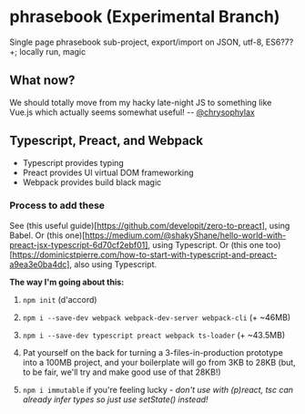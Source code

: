 # phrasebook (Experimental Branch)
Single page phrasebook sub-project, export/import on JSON, utf-8, ES6?7? +; locally run, magic

## What now?

We should totally move from my hacky late-night JS to something like Vue.js
which actually seems somewhat useful! -- [@chrysophylax](https://github.com/chrysophylax/ "github profile page")

## Typescript, Preact, and Webpack
* Typescript provides typing
* Preact provides UI virtual DOM frameworking
* Webpack provides build black magic

### Process to add these
See (this useful guide)[https://github.com/developit/zero-to-preact], using Babel.
Or (this one)[https://medium.com/@shakyShane/hello-world-with-preact-jsx-typescript-6d70cf2ebf01], using Typescript.
Or (this one too)[https://dominicstpierre.com/how-to-start-with-typescript-and-preact-a9ea3e0ba4dc], also using Typescript.

**The way I'm going about this:**
<!--
    If you're taking the Babel route:
    3. `npm install --save-dev babel-loader @babel/core` (~4MB)
    4. `npm install --save-dev @babel/preset-env @babel/plugin-transform-typescript`
-->

1. `npm init` (d'accord)

2. `npm i --save-dev webpack webpack-dev-server webpack-cli` (+ ~46MB)

3. `npm i --save-dev typescript preact webpack ts-loader` (+ ~43.5MB)

4. Pat yourself on the back for turning a 3-files-in-production prototype into a 100MB project, and your boilerplate will go from 3KB to 28KB (but, to be fair, we'll try and make good use of that 28KB!)

5. `npm i immutable` if you're feeling lucky - _don't use with (p)react, tsc can already infer types so just use setState() instead!_